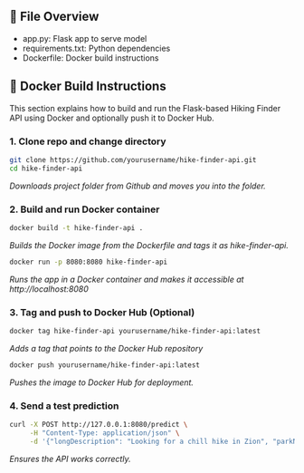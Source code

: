 ## 📁 File Overview

- app.py: Flask app to serve model
- requirements.txt: Python dependencies
- Dockerfile: Docker build instructions

## 🐳 Docker Build Instructions

This section explains how to build and run the Flask-based Hiking Finder API using Docker and optionally push it to Docker Hub.

### 1. Clone repo and change directory

```bash
git clone https://github.com/yourusername/hike-finder-api.git
cd hike-finder-api
```
*Downloads project folder from Github and moves you into the folder.*

### 2. Build and run Docker container
```bash
docker build -t hike-finder-api .
```
*Builds the Docker image from the Dockerfile and tags it as hike-finder-api.*
```bash
docker run -p 8080:8080 hike-finder-api
```
*Runs the app in a Docker container and makes it accessible at http://localhost:8080*

### 3. Tag and push to Docker Hub (Optional)
```bash
docker tag hike-finder-api yourusername/hike-finder-api:latest
```
*Adds a tag that points to the Docker Hub repository*

```bash
docker push yourusername/hike-finder-api:latest
```
*Pushes the image to Docker Hub for deployment.*

### 4. Send a test prediction
```bash
curl -X POST http://127.0.0.1:8080/predict \
     -H "Content-Type: application/json" \
     -d '{"longDescription": "Looking for a chill hike in Zion", "parkName": "Zion National Park"}'
```
*Ensures the API works correctly.*
